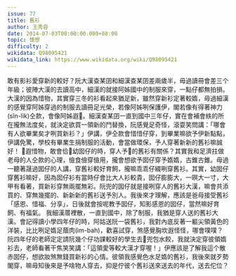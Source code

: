 ```yaml
---
issue: 77
title: 舊衫
author: 王秀容
date: 2014-07-03T00:00:00.000+08:00
topic: 懷想
difficulty: 2
wikidata: Q98095421
wikidata_link: https://www.wikidata.org/wiki/Q98095421
---
```

敢有影衫愛穿新的較好？阮大漢查某囝和細漢查某囝差兩歲半，毋過讀冊會差三个年級；彼陣大漢的去讀高中，細漢的就接阿姊國中的制服來穿，一點仔都無拍損。大漢的因為惜物，其實穿三冬的衫看起來猶足新，雖然穿新衫定著較媠，毋過細漢的感覺穿阿姊穿過的制服去讀冊足光榮，若像阿姊咧保護伊，閣若像有得著神力(sîn-lı̍k)仝款，會像阿姊遐𠢕。細漢查某囝一直到國中三年仔，實在會補會紩的所在攏無法度矣，就決定欲買一領新的鬥替換，阮感覺足奇怪，滾耍笑問講：「哪會有人欲畢業矣才咧買新衫？」伊講，伊仝款會惜惜仔穿，到畢業嘛欲予伊新點點，伊講免驚，學校有畢業生捐制服的活動，會當做環保，予人穿著新新的舊衫嘛誠好！
𪜶遐惜物，敢會佮𪜶幼囡仔的時，穿人予𪜶的舊衫有關係？其實我和足濟拄做老母的人仝款的心理，儉食儉穿儉用，攏會想欲予囡仔穿予媠媠，古錐古錐。毋過一聽著晟過囡仔的人講，穿舊衫較好育飼，攏嘛乖乖仔綴咧穿舊衫。其實，幼囡仔穿舊衫嘛好，因為囡仔衫有當時仔會比大人衫較貴，囡仔膨膨大，一暝大一寸，大甲有看著，買新衫穿無兩擺無彩。阮兜的囡仔就是接咧穿人的舊衫大漢，嘛會共添買的、穿無幾擺的、新新新的舊衫送予別人。我後來才理解，應該是爸母接受舊衫「感恩、惜福、分享」，日後就會按呢教予囡仔，知影感恩的囡仔，當然嘛好育飼、有福氣。
我細漢厝裡散，一直到國中，除了制服，我猶是穿人送的舊衫大漢。會記得讀小學四年仔的時，阿姑送阮一袋舊衫，我對內底反著一軀尖領黃色的洋裝，比比咧足媠足蔭肉(ìm-bah)，歡喜試穿，煞感覺胸坎遐怪怪，哪會噗噗？阮四年仔的老師定定請阮幾个仔功課較好的學生去𪜶兜包水餃，我就決定穿彼領媠衫去，老師看著干焦笑笑講：「這領愛等較大漢才穿喔！」伊應該是了解我這个散赤囡仔，想欲妝煞無錢買新衫的心情。彼領我感覺色水足媠的舊衫，我後來就歹勢閣穿，嘛毋知後來是予啥物人穿去，抑是佇彼个舊衫送來送去的年代，送去佗位？	